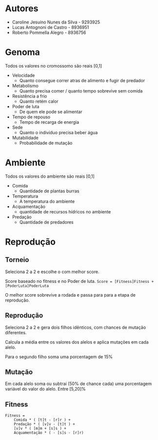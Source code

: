 Autores
=======
- Caroline Jesuíno Nunes da Silva - 9293925
- Lucas Antognoni de Castro - 8936951
- Roberto Pommella Alegro - 8936756

Genoma
======
Todos os valores no cromossomo são reais [0,1]

- Velocidade
	+ Quanto consegue correr atras de alimento e fugir de predador
- Metabolismo
	+ Quanto precisa comer / quanto tempo sobrevive sem comida
- Resistência a frio
	+ Quanto retém calor
- Poder de luta
	+ De quem ele pode se alimentar
- Tempo de repouso
	+ Tempo de recarga de energia
- Sede
	+ Quanto o indivíduo precisa beber água
- Mutabilidade
	+ Probabilidade de mutação

Ambiente
========
Todos os valores do ambiente são reais [0,1]

- Comida
	+ Quantidade de plantas burras
- Temperatura
	+ A temperatura do ambiente
- Acquamentação
	+ quantidade de recursos hídricos no ambiente
- Predação
	+ Quantidade de predadores

Reprodução
==========

Torneio
-------
Seleciona 2 a 2 e escolhe o com melhor score.

Score baseado no fitness e no Poder de luta.
`Score = [Fitness]Fitness + [PoderLuta]PoderLuta`

O melhor score sobrevive a rodada e passa para para a etapa de reprodução.

Reprodução
----------
Seleciona 2 a 2 e gera dois filhos idênticos, com chances de mutação diferentes.

Calcula a média entre os valores dos alelos e aplica mutações em cada alelo.

Para o segundo filho soma uma porcentagem de 15%

Mutação
-------
Em cada alelo soma ou subtrai (50% de chance cada) uma porcentagem variável do valor do alelo. Entre [5,20]%

Fitness
-------

```
Fitness =
	Comida * ( [t]t - [r]r ) +
	Predação * ( [v]v - [t]t ) +
	[v]v * ( [m]m + [s]s ) +
	Acquamentação * ( - [s]s - [r]r)
```
